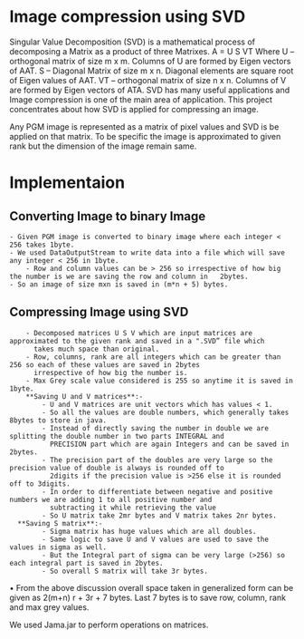# Image compression using SVD

Singular Value Decomposition (SVD) is a mathematical process of decomposing a Matrix as a product of three Matrixes.
                                  A = U S VT
Where 
	U – orthogonal matrix of size m x m. Columns of U are formed by Eigen vectors of AAT.
	S – Diagonal Matrix of size m x n. Diagonal elements are square root of Eigen values of AAT.
	VT – orthogonal matrix of size n x n. Columns of V are formed by Eigen vectors of ATA.
SVD has many useful applications and Image compression is one of the main area of application. This project concentrates about how SVD is applied for compressing an image.


Any PGM image is represented as a matrix of pixel values and SVD is be applied on that matrix. 
To be specific the image is approximated to given rank but the dimension of the image remain same.


Implementaion
=================
 Converting Image to binary Image
--------------------------------------
  	- Given PGM image is converted to binary image where each integer < 256 takes 1byte.
	- We used DataOutputStream to write data into a file which will save any integer < 256 in 1byte.
    	- Row and column values can be > 256 so irrespective of how big the number is we are saving the row and column in 	2bytes.
	- So an image of size mxn is saved in (m*n + 5) bytes.
Compressing Image using SVD
---------------------------
     	- Decomposed matrices U S V which are input matrices are approximated to the given rank and saved in a ".SVD” file which
     	  takes much space than original.
    	- Row, columns, rank are all integers which can be greater than 256 so each of these values are saved in 2bytes
    	  irrespective of how big the number is.
    	- Max Grey scale value considered is 255 so anytime it is saved in 1byte.
    	**Saving U and V matrices**:-
        	- U and V matrices are unit vectors which has values < 1.
        	- So all the values are double numbers, which generally takes 8bytes to store in java.
        	- Instead of directly saving the number in double we are splitting the double number in two parts INTEGRAL and
        	  PRECISION part which are again Integers and can be saved in 2bytes.
        	- The precision part of the doubles are very large so the precision value of double is always is rounded off to
        	  2digits if the precision value is >256 else it is rounded off to 3digits.
        	- In order to differentiate between negative and positive numbers we are adding 1 to all positive number and
        	  subtracting it while retrieving the value 
         	- So U matrix take 2mr bytes and V matrix takes 2nr bytes.
      **Saving S matrix**:-
        	- Sigma matrix has huge values which are all doubles.
        	- Same logic to save U and V values are used to save the values in sigma as well.
        	- But the Integral part of sigma can be very large (>256) so each integral part is saved in 2bytes.
        	- So overall S matrix will take 3r bytes.
•	From the above discussion overall space taken in generalized form can be given as
                                      2(m+n) r + 3r + 7 bytes.
Last 7 bytes is to save row, column, rank and max grey values.


We used Jama.jar to perform operations on matrices.
